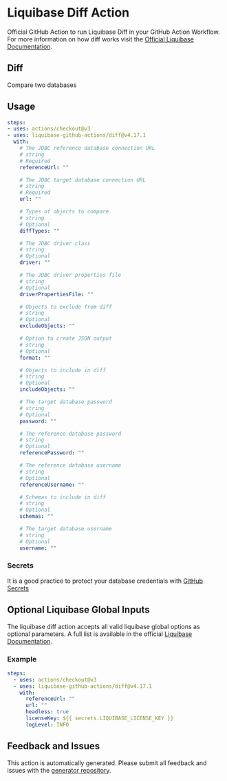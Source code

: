 # Liquibase Diff Action
Official GitHub Action to run Liquibase Diff in your GitHub Action Workflow. For more information on how diff works visit the [Official Liquibase Documentation](https://docs.liquibase.com/commands/home.html).
## Diff
Compare two databases
## Usage
```yaml
steps:
- uses: actions/checkout@v3
- uses: liquibase-github-actions/diff@v4.17.1
  with:
    # The JDBC reference database connection URL
    # string
    # Required
    referenceUrl: ""

    # The JDBC target database connection URL
    # string
    # Required
    url: ""

    # Types of objects to compare
    # string
    # Optional
    diffTypes: ""

    # The JDBC driver class
    # string
    # Optional
    driver: ""

    # The JDBC driver properties file
    # string
    # Optional
    driverPropertiesFile: ""

    # Objects to exclude from diff
    # string
    # Optional
    excludeObjects: ""

    # Option to create JSON output
    # string
    # Optional
    format: ""

    # Objects to include in diff
    # string
    # Optional
    includeObjects: ""

    # The target database password
    # string
    # Optional
    password: ""

    # The reference database password
    # string
    # Optional
    referencePassword: ""

    # The reference database username
    # string
    # Optional
    referenceUsername: ""

    # Schemas to include in diff
    # string
    # Optional
    schemas: ""

    # The target database username
    # string
    # Optional
    username: ""

```

### Secrets
It is a good practice to protect your database credentials with [GitHub Secrets](https://docs.github.com/en/actions/security-guides/encrypted-secrets)

## Optional Liquibase Global Inputs
The liquibase diff action accepts all valid liquibase global options as optional parameters. A full list is available in the official [Liquibase Documentation](https://docs.liquibase.com/parameters/command-parameters.html).

### Example
```yaml
steps:
  - uses: actions/checkout@v3
  - uses: liquibase-github-actions/diff@v4.17.1
    with:
      referenceUrl: ""
      url: ""
      headless: true
      licenseKey: ${{ secrets.LIQUIBASE_LICENSE_KEY }}
      logLevel: INFO
```

## Feedback and Issues
This action is automatically generated. Please submit all feedback and issues with the [generator repository](https://github.com/liquibase/github-action-generator/issues).

